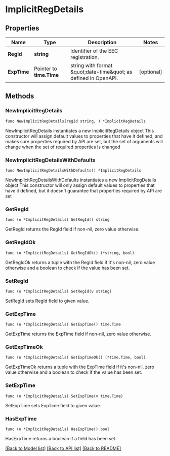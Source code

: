 # ImplicitRegDetails

## Properties

Name | Type | Description | Notes
------------ | ------------- | ------------- | -------------
**RegId** | **string** | Identifier of the EEC registration. | 
**ExpTime** | Pointer to **time.Time** | string with format \&quot;date-time\&quot; as defined in OpenAPI. | [optional] 

## Methods

### NewImplicitRegDetails

`func NewImplicitRegDetails(regId string, ) *ImplicitRegDetails`

NewImplicitRegDetails instantiates a new ImplicitRegDetails object
This constructor will assign default values to properties that have it defined,
and makes sure properties required by API are set, but the set of arguments
will change when the set of required properties is changed

### NewImplicitRegDetailsWithDefaults

`func NewImplicitRegDetailsWithDefaults() *ImplicitRegDetails`

NewImplicitRegDetailsWithDefaults instantiates a new ImplicitRegDetails object
This constructor will only assign default values to properties that have it defined,
but it doesn't guarantee that properties required by API are set

### GetRegId

`func (o *ImplicitRegDetails) GetRegId() string`

GetRegId returns the RegId field if non-nil, zero value otherwise.

### GetRegIdOk

`func (o *ImplicitRegDetails) GetRegIdOk() (*string, bool)`

GetRegIdOk returns a tuple with the RegId field if it's non-nil, zero value otherwise
and a boolean to check if the value has been set.

### SetRegId

`func (o *ImplicitRegDetails) SetRegId(v string)`

SetRegId sets RegId field to given value.


### GetExpTime

`func (o *ImplicitRegDetails) GetExpTime() time.Time`

GetExpTime returns the ExpTime field if non-nil, zero value otherwise.

### GetExpTimeOk

`func (o *ImplicitRegDetails) GetExpTimeOk() (*time.Time, bool)`

GetExpTimeOk returns a tuple with the ExpTime field if it's non-nil, zero value otherwise
and a boolean to check if the value has been set.

### SetExpTime

`func (o *ImplicitRegDetails) SetExpTime(v time.Time)`

SetExpTime sets ExpTime field to given value.

### HasExpTime

`func (o *ImplicitRegDetails) HasExpTime() bool`

HasExpTime returns a boolean if a field has been set.


[[Back to Model list]](../README.md#documentation-for-models) [[Back to API list]](../README.md#documentation-for-api-endpoints) [[Back to README]](../README.md)


